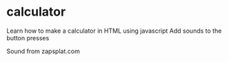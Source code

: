 # calculator
Learn how to make a calculator in HTML using javascript
Add sounds to the button presses

Sound from zapsplat.com

